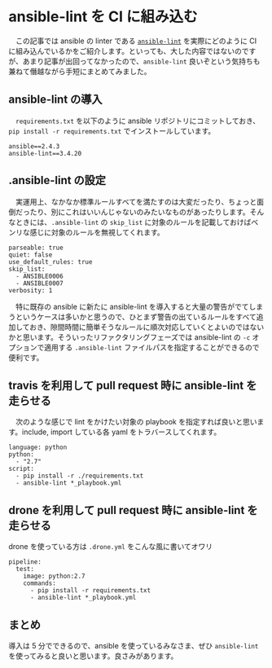 ansible-lint を CI に組み込む
===

　この記事では ansible の linter である [`ansible-lint`](https://github.com/willthames/ansible-lint) を実際にどのように CI に組み込んでいるかをご紹介します。といっても、大した内容ではないのですが、あまり記事が出回ってなかったので、`ansible-lint` 良いぞという気持ちも兼ねて僭越ながら手短にまとめてみました。

## ansible-lint の導入

　`requirements.txt` を以下のように ansible リポジトリにコミットしておき、 `pip install -r requirements.txt` でインストールしています。

```
ansible==2.4.3
ansible-lint==3.4.20
```

## .ansible-lint の設定

　実運用上、なかなか標準ルールすべてを満たすのは大変だったり、ちょっと面倒だったり、別にこれはいいんじゃないのみたいなものがあったりします。そんなときには、`.ansible-lint` の `skip_list` に対象のルールを記載しておけばベンリな感じに対象のルールを無視してくれます。

```
parseable: true
quiet: false
use_default_rules: true
skip_list:
  - ANSIBLE0006
  - ANSIBLE0007
verbosity: 1
```

　特に既存の ansible に新たに ansible-lint を導入すると大量の警告がでてしまうというケースは多いかと思うので、ひとまず警告の出ているルールをすべて追加しておき、隙間時間に簡単そうなルールに順次対応していくとよいのではないかと思います。そういったリファクタリングフェーズでは ansible-lint の `-c` オプションで適用する `.ansible-lint` ファイルパスを指定することができるので便利です。

## travis を利用して pull request 時に ansible-lint を走らせる

　次のような感じで lint をかけたい対象の playbook を指定すれば良いと思います。include, import している各 yaml をトラバースしてくれます。

```
language: python
python:
  - "2.7"
script:
  - pip install -r ./requirements.txt
  - ansible-lint *_playbook.yml
```

## drone を利用して pull request 時に ansible-lint を走らせる

drone を使っている方は `.drone.yml` をこんな風に書いてオワリ

```
pipeline:
  test:
    image: python:2.7
    commands:
      - pip install -r requirements.txt
      - ansible-lint *_playbook.yml
```

## まとめ

導入は 5 分でできるので、ansible を使っているみなさま、ぜひ `ansible-lint` を使ってみると良いと思います。良さみがあります。
